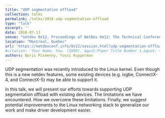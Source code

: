 ```yaml
---
title: "UDP segmentation offload"
collection: talks
permalink: /talks/2018-udp-segmentation-offload
type: "Talk"
excerpt: ''
date: 2018-07-13
venue: "netdev 0x12, Proceedings of NetDev 0x12: The Technical Conference on Linux Networking"
location: "Montreal, Quebec"
url: 'https://netdevconf.info/0x12/session.html?udp-segmentation-offload'
#citation: 'Your Name, You. (2009). &quot;Paper Title Number 1.&quot; <i>Journal 1</i>. 1(1).'
authors: Boris Pismenny, Yossi Kupperman
---
```


UDP segmentation was recently introduced to the Linux kernel. Even though this
is a new netdev features, some existing devices (e.g. ixgbe, ConnectX-4, and
ConnectX-5) may be able to support it.

In this talk, we will present our efforts towards supporting UDP segmentation
offload with existing devices.  The limitations we have encountered. How we
overcome these limitations. Finally, we suggest potential improvements to the
Linux networking stack to generalize our work and make driver development
easier.
